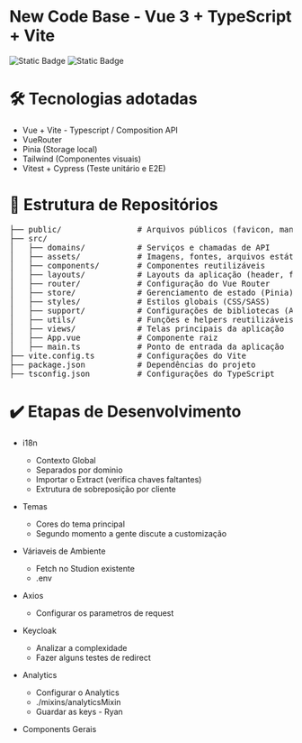 # New Code Base - Vue 3 + TypeScript + Vite


![Static Badge](https://img.shields.io/badge/Status-Em_desenvolvimento-green)
![Static Badge](https://img.shields.io/badge/Node-24.0-blue)

# 🛠️ Tecnologias adotadas

- Vue + Vite - Typescript / Composition API
- VueRouter
- Pinia (Storage local)
- Tailwind (Componentes visuais)
- Vitest + Cypress (Teste unitário e E2E)


# 📁 Estrutura de Repositórios

<pre>
├── public/                # Arquivos públicos (favicon, manifest, etc.)
├── src/
│   ├── domains/           # Serviços e chamadas de API
│   ├── assets/            # Imagens, fontes, arquivos estáticos
│   ├── components/        # Componentes reutilizáveis
│   ├── layouts/           # Layouts da aplicação (header, footer, etc.)
│   ├── router/            # Configuração do Vue Router
│   ├── store/             # Gerenciamento de estado (Pinia)
│   ├── styles/            # Estilos globais (CSS/SASS)
│   ├── support/           # Configurações de bibliotecas (Axios, i18n, etc...)
│   ├── utils/             # Funções e helpers reutilizáveis
│   ├── views/             # Telas principais da aplicação
│   ├── App.vue            # Componente raiz
│   ├── main.ts            # Ponto de entrada da aplicação
├── vite.config.ts         # Configurações do Vite
├── package.json           # Dependências do projeto
├── tsconfig.json          # Configurações do TypeScript
</pre>


# ✔️ Etapas de Desenvolvimento

- i18n 
  - Contexto Global
  - Separados por dominio
  - Importar o Extract (verifica chaves faltantes)
  - Extrutura de sobreposição por cliente

- Temas
  - Cores do tema principal
  - Segundo momento a gente discute a customização

- Váriaveis de Ambiente
  - Fetch no Studion existente
  - .env

- Axios
  - Configurar os parametros de request

- Keycloak
  - Analizar a complexidade
  - Fazer alguns testes de redirect

- Analytics
  - Configurar o Analytics
  - ./mixins/analyticsMixin
  - Guardar as keys - Ryan

- Components Gerais